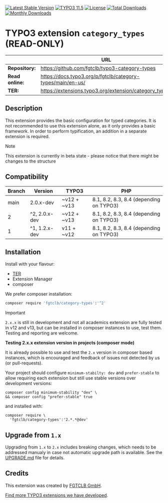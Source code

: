 [![Latest Stable Version](https://poser.pugx.org/fgtclb/category-types/v/stable.svg?style=for-the-badge)](https://packagist.org/packages/fgtclb/category-types)
[![TYPO3 11.5](https://img.shields.io/badge/TYPO3-11.5-green.svg?style=for-the-badge)](https://get.typo3.org/version/11)
[![License](http://poser.pugx.org/fgtclb/category-types/license?style=for-the-badge)](https://packagist.org/packages/fgtclb/category-types)
[![Total Downloads](https://poser.pugx.org/fgtclb/category-types/downloads.svg?style=for-the-badge)](https://packagist.org/packages/fgtclb/category-types)
[![Monthly Downloads](https://poser.pugx.org/fgtclb/category-types/d/monthly?style=for-the-badge)](https://packagist.org/packages/fgtclb/category-types)

# TYPO3 extension `category_types` (READ-ONLY)

|                  | URL                                                        |
|------------------|------------------------------------------------------------|
| **Repository:**  | https://github.com/fgtclb/typo3-category-types             |
| **Read online:** | https://docs.typo3.org/p/fgtclb/category-types/main/en-us/ |
| **TER:**         | https://extensions.typo3.org/extension/category_types/     |

## Description

This extension provides the basic configuration for typed categories.
It is not recommended to use this extension alone, as it only provides a basic
framework. In order to perform typification, an addition in a separate extension
is required.

> [!NOTE]
> This extension is currently in beta state - please notice that there might be changes to the structure

## Compatibility

| Branch | Version       | TYPO3       | PHP                                     |
|--------|---------------|-------------|-----------------------------------------|
| main   | 2.0.x-dev     | ~v12 + ~v13 | 8.1, 8.2, 8.3, 8.4 (depending on TYPO3) |
| 2      | ^2, 2.0.x-dev | ~v12 + ~v13 | 8.1, 8.2, 8.3, 8.4 (depending on TYPO3) |
| 1      | ^1, 1.2.x-dev | v11 + ~v12  | 8.1, 8.2, 8.3, 8.4 (depending on TYPO3) |

## Installation

Install with your flavour:

* [TER](https://extensions.typo3.org/extension/category_types/)
* Extension Manager
* composer

We prefer composer installation:

```bash
composer require 'fgtclb/category-types':'^2'
```

> [!IMPORTANT]
> `2.x.x` is still in development and not all academics extension are fully tested in v12 and v13,
> but can be installed in composer instances to use, test them. Testing and reporting are welcome.

**Testing 2.x.x extension version in projects (composer mode)**

It is already possible to use and test the `2.x` version in composer based instances,
which is encouraged and feedback of issues not detected by us (or pull-requests).

Your project should configure `minimum-stabilty: dev` and `prefer-stable` to allow
requiring each extension but still use stable versions over development versions:

```shell
composer config minimum-stability "dev" \
&& composer config "prefer-stable" true
```

and installed with:

```shell
composer require \
  'fgtclb/category-types':'2.*.*@dev'
```

## Upgrade from `1.x`

Upgrading from `1.x` to `2.x` includes breaking changes, which needs to be
addressed manualy in case not automatic upgrade path is available. See the
[UPGRADE.md](./UPGRADE.md) file for details.

## Credits

This extension was created by [FGTCLB GmbH](https://www.fgtclb.com/).

[Find more TYPO3 extensions we have developed](https://github.com/fgtclb/).
